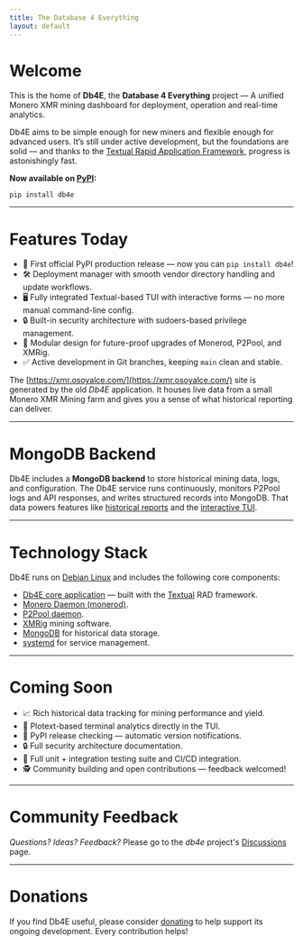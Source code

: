 ```yaml
---
title: The Database 4 Everything
layout: default
---
```


# Welcome

This is the home of **Db4E**, the **Database 4 Everything** project — A unified Monero XMR mining dashboard for deployment, operation and real-time analytics.

Db4E aims to be simple enough for new miners and flexible enough for advanced users. It’s still under active development, but the foundations are solid — and thanks to the [Textual Rapid Application Framework](https://textual.textualize.io/), progress is astonishingly fast.

**Now available on [PyPI](https://pypi.org/project/db4e/):**  

```shell
pip install db4e
```

---

# Features Today

* 🎉 First official PyPI production release — now you can `pip install db4e`!
* 🛠️ Deployment manager with smooth vendor directory handling and update workflows.
* 🖥️ Fully integrated Textual-based TUI with interactive forms — no more manual command-line config.
* 🔒 Built-in security architecture with sudoers-based privilege management.
* 🧩 Modular design for future-proof upgrades of Monerod, P2Pool, and XMRig.
* ✅ Active development in Git branches, keeping `main` clean and stable.


The [https://xmr.osoyalce.com/](https://xmr.osoyalce.com/) site is generated by the old *Db4E* application. It houses live data from a small Monero XMR Mining farm and gives you a sense of what historical reporting can deliver.

---

# MongoDB Backend

Db4E includes a **MongoDB backend** to store historical mining data, logs, and configuration. The Db4E service runs continuously, monitors P2Pool logs and API responses, and writes structured records into MongoDB. That data powers features like [historical reports](https://xmr.osoyalce.com/pages/Reports.html) and the [interactive TUI](/pages/db4e-tui.py.html).


---

# Technology Stack

Db4E runs on [Debian Linux](https://www.debian.org/) and includes the following core components:

* [Db4E core application](https://github.com/NadimGhaznavi/Db4E) — built with the [Textual](https://textual.textualize.io/) RAD framework.
* [Monero Daemon (monerod)](https://www.getmonero.org/).
* [P2Pool daemon](https://github.com/SChernykh/p2pool).
* [XMRig](https://xmrig.com/) mining software.
* [MongoDB](https://www.mongodb.com/) for historical data storage.
* [systemd](https://en.wikipedia.org/wiki/Systemd) for service management.

---

# Coming Soon

* 📈  Rich historical data tracking for mining performance and yield.
* 🧙  Plotext-based terminal analytics directly in the TUI.
* 📢  PyPI release checking — automatic version notifications.
* 🔒  Full security architecture documentation.
* 🐞  Full unit + integration testing suite and CI/CD integration.
* 🕵️  Community building and open contributions — feedback welcomed!

---

# Community Feedback

*Questions? Ideas? Feedback?* Please go to the *db4e* project's [Discussions](https://github.com/NadimGhaznavi/db4e/discussions) page.

---

# Donations

If you find Db4E useful, please consider [donating](/pages/Donations.html) to help support its ongoing development. Every contribution helps!


